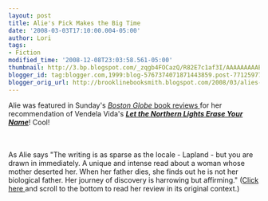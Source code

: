 ```yaml
---
layout: post
title: Alie's Pick Makes the Big Time
date: '2008-03-03T17:10:00.004-05:00'
author: Lori
tags:
- Fiction
modified_time: '2008-12-08T23:03:58.561-05:00'
thumbnail: http://3.bp.blogspot.com/_zqgb4FOCazQ/R82E7c1af3I/AAAAAAAAAEs/xEFc9NhmTUw/s72-c/lights.jpg
blogger_id: tag:blogger.com,1999:blog-5767374071871443859.post-7712597720233247336
blogger_orig_url: http://brooklinebooksmith.blogspot.com/2008/03/alies-pick-make-big-time.html
---
```


<a href="http://3.bp.blogspot.com/_zqgb4FOCazQ/R82E7c1af3I/AAAAAAAAAEs/xEFc9NhmTUw/s1600-h/lights.jpg"><img id="BLOGGER_PHOTO_ID_5173937703805943666" style="FLOAT: right; MARGIN: 0px 0px 10px 10px; CURSOR: hand" alt="" src="http://3.bp.blogspot.com/_zqgb4FOCazQ/R82E7c1af3I/AAAAAAAAAEs/xEFc9NhmTUw/s320/lights.jpg" border="0" /></a> Alie was featured in Sunday's <a href="http://www.boston.com/ae/books/"><em>Boston Globe</em> book reviews </a>for her recommendation of Vendela Vida's <strong><em><a href="http://brookline.booksense.com/NASApp/store/Product?s=showproduct&amp;isbn=9780060828387">Let the Northern Lights Erase Your Name</a></em></strong>! Cool!<br /><br /><div></div><br /><div>As Alie says "The writing is as sparse as the locale - Lapland - but you are drawn in immediately. A unique and intense read about a woman whose mother deserted her. When her father dies, she finds out he is not her biological father. Her journey of discovery is harrowing but affirming." (<a href="http://www.boston.com/ae/books/articles/2008/03/02/turkish_delight">Click here </a>and scroll to the bottom to read her review in its original context.)</div>